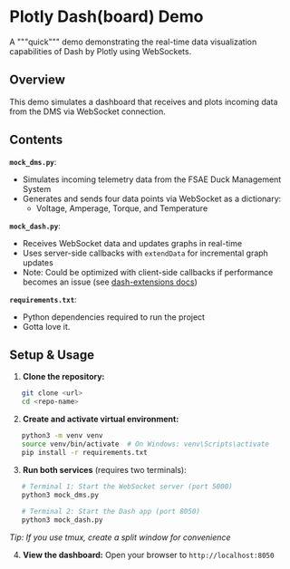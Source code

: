 # Plotly Dash(board) Demo
A """quick""" demo demonstrating the real-time data visualization capabilities of Dash by Plotly using WebSockets.

## Overview
This demo simulates a dashboard that receives and plots incoming data from the DMS via WebSocket connection.

## Contents
**`mock_dms.py`**:
- Simulates incoming telemetry data from the FSAE Duck Management System
- Generates and sends four data points via WebSocket as a dictionary:
  - Voltage, Amperage, Torque, and Temperature

**`mock_dash.py`**:
- Receives WebSocket data and updates graphs in real-time
- Uses server-side callbacks with `extendData` for incremental graph updates
- Note: Could be optimized with client-side callbacks if performance becomes an issue (see [dash-extensions docs](https://www.dash-extensions.com/components/websocket))

**`requirements.txt`**:
- Python dependencies required to run the project
- Gotta love it.

## Setup & Usage

1. **Clone the repository:**
```bash
   git clone <url>
   cd <repo-name>
```

2. **Create and activate virtual environment:**
```bash
   python3 -m venv venv
   source venv/bin/activate  # On Windows: venv\Scripts\activate
   pip install -r requirements.txt
```

3. **Run both services** (requires two terminals):
```bash
   # Terminal 1: Start the WebSocket server (port 5000)
   python3 mock_dms.py
   
   # Terminal 2: Start the Dash app (port 8050)
   python3 mock_dash.py
```
   
   *Tip: If you use tmux, create a split window for convenience*

4. **View the dashboard:**
   Open your browser to `http://localhost:8050`
